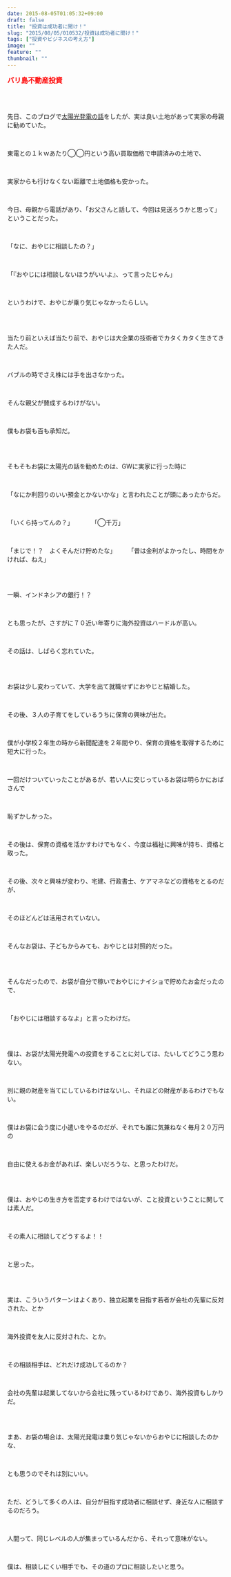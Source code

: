 ```yaml
---
date: 2015-08-05T01:05:32+09:00
draft: false
title: "投資は成功者に聞け！"
slug: "2015/08/05/010532/投資は成功者に聞け！"
tags: ["投資やビジネスの考え方"]
image: ""
feature: ""
thumbnail: ""
---
```

<p><font color="#ff0000" size="3"><strong>バリ島不動産投資</strong></font>　　</p><br/><br/><p>先日、このブログで<a href="entry-12056270437.html" target="_blank">太陽光発電の話</a>をしたが、実は良い土地があって実家の母親に勧めていた。</p><br/><p>東電との１ｋｗあたり◯◯円という高い買取価格で申請済みの土地で、</p><br/><p>実家からも行けなくない距離で土地価格も安かった。</p><br/><p>今日、母親から電話があり、「お父さんと話して、今回は見送ろうかと思って」ということだった。</p><br/><p>「なに、おやじに相談したの？」</p><br/><p>「『おやじには相談しないほうがいいよ』、って言ったじゃん」</p><br/><p>というわけで、おやじが乗り気じゃなかったらしい。</p><br/><br/><p>当たり前といえば当たり前で、おやじは大企業の技術者でカタくカタく生きてきた人だ。</p><br/><p>バブルの時でさえ株には手を出さなかった。</p><br/><p>そんな親父が賛成するわけがない。</p><br/><p>僕もお袋も百も承知だ。</p><br/><br/><p>そもそもお袋に太陽光の話を勧めたのは、GWに実家に行った時に</p><br/><p>「なにか利回りのいい預金とかないかな」と言われたことが頭にあったからだ。</p><br/><p>「いくら持ってんの？」　　　　「◯千万」</p><br/><p>「まじで！？　よくそんだけ貯めたな」　　　「昔は金利がよかったし、時間をかければ、ねえ」</p><br/><br/><p>一瞬、インドネシアの銀行！？　</p><br/><p>とも思ったが、さすがに７０近い年寄りに海外投資はハードルが高い。</p><br/><p>その話は、しばらく忘れていた。</p><br/><br/><p>お袋は少し変わっていて、大学を出て就職せずにおやじと結婚した。</p><br/><p>その後、３人の子育てをしているうちに保育の興味が出た。</p><br/><p>僕が小学校２年生の時から新聞配達を２年間やり、保育の資格を取得するために短大に行った。</p><br/><p>一回だけついていったことがあるが、若い人に交じっているお袋は明らかにおばさんで</p><br/><p>恥ずかしかった。</p><br/><p>その後は、保育の資格を活かすわけでもなく、今度は福祉に興味が持ち、資格と取った。</p><br/><p>その後、次々と興味が変わり、宅建、行政書士、ケアマネなどの資格をとるのだが、</p><br/><p>そのほどんどは活用されていない。</p><br/><p>そんなお袋は、子どもからみても、おやじとは対照的だった。</p><br/><br/><p>そんなだったので、お袋が自分で稼いでおやじにナイショで貯めたお金だったので、</p><br/><p>「おやじには相談するなよ」と言ったわけだ。</p><br/><br/><p>僕は、お袋が太陽光発電への投資をすることに対しては、たいしてどうこう思わない。</p><br/><p>別に親の財産を当てにしているわけはないし、それほどの財産があるわけでもない。</p><br/><p>僕はお袋に会う度に小遣いをやるのだが、それでも誰に気兼ねなく毎月２０万円の</p><br/><p>自由に使えるお金があれば、楽しいだろうな、と思ったわけだ。</p><br/><br/><p>僕は、おやじの生き方を否定するわけではないが、こと投資ということに関しては素人だ。</p><br/><p>その素人に相談してどうするよ！！</p><br/><p>と思った。</p><br/><br/><p>実は、こういうパターンはよくあり、独立起業を目指す若者が会社の先輩に反対された、とか</p><br/><p>海外投資を友人に反対された、とか。</p><br/><p>その相談相手は、どれだけ成功してるのか？</p><br/><p>会社の先輩は起業してないから会社に残っているわけであり、海外投資もしかりだ。</p><br/><br/><p>まあ、お袋の場合は、太陽光発電は乗り気じゃないからおやじに相談したのかな、</p><br/><p>とも思うのでそれは別にいい。</p><br/><p>ただ、どうして多くの人は、自分が目指す成功者に相談せず、身近な人に相談するのだろう。</p><br/><p>人間って、同じレベルの人が集まっているんだから、それって意味がない。</p><br/><p>僕は、相談しにくい相手でも、その道のプロに相談したいと思う。</p><br/><br/><br/><br/><br/>

